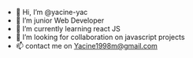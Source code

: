 - 👋 Hi, I’m @yacine-yac
- 👀 I’m junior Web Developer
- 🌱 I’m currently learning react JS
- 💞️ I’m looking for collaboration on javascript projects 
- 📫 contact me on Yacine1998m@gmail.com

<!---
yacine-yac/yacine-yac is a ✨ special ✨ repository because its `README.md` (this file) appears on your GitHub profile.
You can click the Preview link to take a look at your changes.
--->
